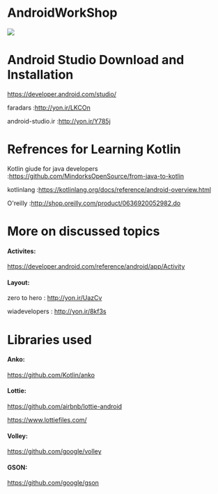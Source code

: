 # AndroidWorkShop
![](https://developer.android.com/static/images/kotlin/hero.svg)


# Android Studio Download and Installation

https://developer.android.com/studio/

faradars :http://yon.ir/LKCOn

android-studio.ir :http://yon.ir/Y785j

# Refrences for Learning Kotlin
Kotlin giude for java developers :https://github.com/MindorksOpenSource/from-java-to-kotlin

kotlinlang :https://kotlinlang.org/docs/reference/android-overview.html

O'reilly :http://shop.oreilly.com/product/0636920052982.do

# More on discussed topics
#### Activites:

https://developer.android.com/reference/android/app/Activity

#### Layout:

zero to hero :
http://yon.ir/UazCv

wiadevelopers :
http://yon.ir/8kf3s

# Libraries used
#### Anko:

https://github.com/Kotlin/anko

#### Lottie:

https://github.com/airbnb/lottie-android

https://www.lottiefiles.com/

#### Volley:

https://github.com/google/volley

#### GSON:

https://github.com/google/gson


